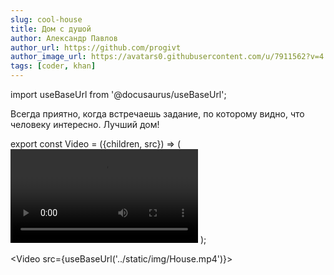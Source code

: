```yaml
---
slug: cool-house
title: Дом с душой
author: Александр Павлов
author_url: https://github.com/progivt
author_image_url: https://avatars0.githubusercontent.com/u/7911562?v=4
tags: [coder, khan]
---
```


import useBaseUrl from '@docusaurus/useBaseUrl';


Всегда приятно, когда встречаешь задание, по которому видно, что человеку интересно. Лучший дом!

export const Video = ({children, src}) => (<video autoplay='autoplay' loop='loop' preload='metadata'>{children}<source src={src} type='video/mp4'/>
</video> );

<Video src={useBaseUrl('../static/img/House.mp4')}></Video>

